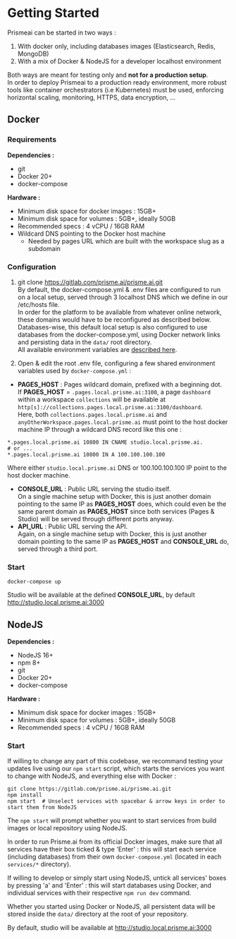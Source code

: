 # Getting Started

Prismeai can be started in two ways :  

1. With docker only, including databases images (Elasticsearch, Redis, MongoDB)  
2. With a mix of Docker & NodeJS for a developer localhost environment

Both ways are meant for testing only and **not for a production setup**.  
In order to deploy Prismeai to a production ready environment, more robust tools like container orchestrators (i.e Kubernetes) must be used, enforcing horizontal scaling, monitoring, HTTPS, data encryption, ...

## Docker

### Requirements

**Dependencies :**  

* git
* Docker 20+
* docker-compose

**Hardware :**  

* Minimum disk space for docker images :  15GB+
* Minimum disk space for volumes : 5GB+, ideally 50GB
* Recommended specs : 4 vCPU / 16GB RAM
* Wildcard DNS pointing to the Docker host machine
  * Needed by pages URL which are built with the workspace slug as a subdomain

### Configuration 
1. git clone https://gitlab.com/prisme.ai/prisme.ai.git  
By default, the docker-compose.yml & .env files are configured to run on a local setup, served through 3 localhost DNS which we define in our /etc/hosts file.  
In order for the platform to be available from whatever online network, these domains would have to be reconfigured as described below.  
Databases-wise, this default local setup is also configured to use databases from the docker-compose.yml, using Docker network links and persisting data in the `data/` root directory.    
All available environment variables are [described here](https://docs.eda.prisme.ai/en/getstarted/configuration/).  

2. Open & edit the root .env file, configuring a few shared environment variables used by `docker-compose.yml`  :  

* **PAGES_HOST** :  Pages wildcard domain, prefixed with a beginning dot.  
If **PAGES_HOST** = `.pages.local.prisme.ai:3100`, a page `dashboard` within a workspace `collections` will be available at `http[s]://collections.pages.local.prisme.ai:3100/dashboard`.  
Here, both `collections.pages.local.prisme.ai` and `anyOtherWorkspace.pages.local.prisme.ai` must point to the host docker machine IP through a wildcard DNS record like this one :  
```
*.pages.local.prisme.ai 10800 IN CNAME studio.local.prisme.ai.
# or ...
*.pages.local.prisme.ai 10800 IN A 100.100.100.100
```
Where either `studio.local.prisme.ai` DNS or 100.100.100.100 IP point to the host docker machine.  

* **CONSOLE_URL** : Public URL serving the studio itself.  
On a single machine setup with Docker, this is just another domain pointing to the same IP as **PAGES_HOST** does, which could even be the same parent domain as **PAGES_HOST** since both services (Pages & Studio) will be served through different ports anyway.  
* **API_URL** : Public URL serving the API.  
Again, on a single machine setup with Docker, this is just another domain pointing to the same IP as **PAGES_HOST** and **CONSOLE_URL** do, served through a third port.    


### Start
```
docker-compose up
```  

Studio will be available at the defined **CONSOLE_URL**, by default http://studio.local.prisme.ai:3000  


## NodeJS

**Dependencies :**  

* NodeJS 16+
* npm 8+
* git 
* Docker 20+
* docker-compose

**Hardware :**  

* Minimum disk space for docker images :  15GB+
* Minimum disk space for volumes : 5GB+, ideally 50GB
* Recommended specs : 4 vCPU / 16GB RAM


### Start

If willing to change any part of this codebase, we recommand testing your updates live using our `npm start` script, which starts the services you want to change with NodeJS, and everything else with Docker :  
```
git clone https://gitlab.com/prisme.ai/prisme.ai.git  
npm install  
npm start  # Unselect services with spacebar & arrow keys in order to start them from NodeJS 
```  

The `npm start` will prompt whether you want to start services from build images or local repository using NodeJS.  

In order to run Prisme.ai from its official Docker images, make sure that all services have their box ticked & type 'Enter' : this will start each service (including databases) from their own `docker-compose.yml` (located in each `services/*` directory).  

If willing to develop or simply start using NodeJS, untick all services' boxes by pressing 'a' and 'Enter' : this will start databases using Docker, and individual services with their respective `npm run dev` command.  

Whether you started using Docker or NodeJS, all persistent data will be stored inside the `data/` directory at the root of your repository.  

By default, studio will be available at http://studio.local.prisme.ai:3000  
